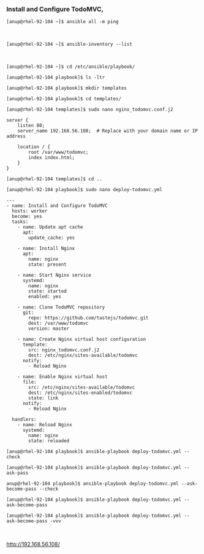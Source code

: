 ### Install and Configure TodoMVC,


`[anup@rhel-92-104 ~]$ ansible all -m ping`

<br>

`[anup@rhel-92-104 ~]$ ansible-inventory --list`

<br>

`[anup@rhel-92-104 ~]$ cd /etc/ansible/playbook/`

`[anup@rhel-92-104 playbook]$ ls -ltr`

`[anup@rhel-92-104 playbook]$ mkdir templates`

`[anup@rhel-92-104 playbook]$ cd templates/`

`[anup@rhel-92-104 templates]$ sudo nano nginx_todomvc.conf.j2`

    server {
        listen 80;
        server_name 192.168.56.108;  # Replace with your domain name or IP address
    
        location / {
            root /var/www/todomvc;
            index index.html;
        }
    }

`[anup@rhel-92-104 templates]$ cd ..`

`[anup@rhel-92-104 playbook]$ sudo nano deploy-todomvc.yml `

    ---
    - name: Install and Configure TodoMVC
      hosts: worker
      become: yes
      tasks:
        - name: Update apt cache
          apt:
            update_cache: yes
    
        - name: Install Nginx
          apt:
            name: nginx
            state: present
    
        - name: Start Nginx service
          systemd:
            name: nginx
            state: started
            enabled: yes
    
        - name: Clone TodoMVC repository
          git:
            repo: https://github.com/tastejs/todomvc.git
            dest: /var/www/todomvc
            version: master
    
        - name: Create Nginx virtual host configuration
          template:
            src: nginx_todomvc.conf.j2
            dest: /etc/nginx/sites-available/todomvc
          notify:
            - Reload Nginx
    
        - name: Enable Nginx virtual host
          file:
            src: /etc/nginx/sites-available/todomvc
            dest: /etc/nginx/sites-enabled/todomvc
            state: link
          notify:
            - Reload Nginx
    
      handlers:
        - name: Reload Nginx
          systemd:
            name: nginx
            state: reloaded

`[anup@rhel-92-104 playbook]$ ansible-playbook deploy-todomvc.yml --check`

`[anup@rhel-92-104 playbook]$ ansible-playbook deploy-todomvc.yml --ask-pass`

`anup@rhel-92-104 playbook]$ ansible-playbook deploy-todomvc.yml --ask-become-pass --check`

`[anup@rhel-92-104 playbook]$ ansible-playbook deploy-todomvc.yml --ask-become-pass`

`[anup@rhel-92-104 playbook]$ ansible-playbook deploy-todomvc.yml --ask-become-pass -vvv`

<br>

http://192.168.56.108/

<br>
